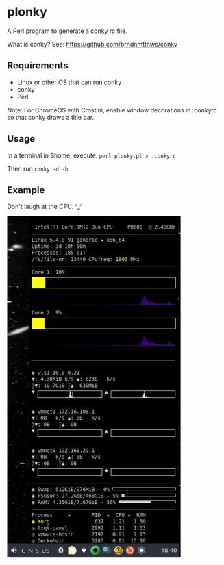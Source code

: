 # plonky
A Perl program to generate a conky rc file. 

What is conky? See: https://github.com/brndnmtthws/conky

## Requirements
* Linux or other OS that can run conky
* conky
* Perl

Note: For ChromeOS with Crostini, enable window decorations in .conkyrc so that conky draws a title bar. 

## Usage
In a terminal in $home, execute:
    `perl plonky.pl > .conkyrc`

Then run 
    `conky -d -b` 

## Example

Don't laugh at the CPU. ^_^

![example01](https://github.com/viviparous/plonky/blob/main/screenshot-01-vmware.jpg)
